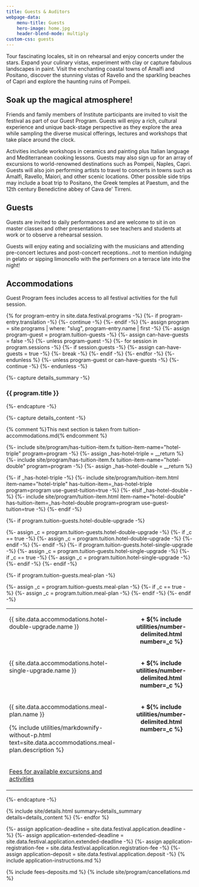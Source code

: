 ```yaml
---
title: Guests & Auditors
webpage-data:
    menu-title: Guests
    hero-image: home.jpg
    header-blend-mode: multiply
custom-css: guests
---
```

<section class="standard-block" markdown="1">

Tour fascinating locales, sit in on rehearsal and enjoy concerts under the stars. Expand your culinary vistas, experiment with clay or capture fabulous landscapes in paint. Visit the enchanting coastal towns of Amalfi and Positano, discover the stunning vistas of Ravello and the sparkling beaches of Capri and explore the haunting ruins of Pompeii.

## Soak up the magical atmosphere!

Friends and family members of Institute participants are invited to visit the festival as part of our Guest Program.  Guests will enjoy a rich, cultural experience and unique back-stage perspective as they explore the area while sampling the diverse musical offerings, lectures and workshops that take place around the clock.

Activities include workshops in ceramics and painting plus Italian language and Mediterranean cooking lessons. Guests may also sign up for an array of excursions to world-renowned destinations such as Pompeii, Naples, Capri. Guests will also join performing artists to travel to concerts in towns such as Amalfi, Ravello, Maiori, and other scenic locations. Other possible side trips may include a boat trip to Positano, the Greek temples at Paestum, and the 12th century Benedictine abbey of Cava de' Tirreni.

## Guests

Guests are invited to daily performances and are welcome to sit in on master classes and other presentations to see teachers and students at work or to observe a rehearsal session.

Guests will enjoy eating and socializing with the musicians and attending pre-concert lectures and post-concert receptions…not to mention indulging in gelato or sipping limoncello with the performers on a terrace late into the night!


## Accommodations

Guest Program fees includes access to all festival activities for the full session.

{% for program-entry in site.data.festival.programs -%}
    {%- if program-entry.translation -%}
        {%- continue -%}
    {%- endif -%}
    {%- assign program = site.programs | where: "slug", program-entry.name | first -%}
    {%- assign program-guest = program.tuition-guests -%}
    {%- assign can-have-guests = false -%}
    {%- unless program-guest -%}
        {%- for session in program.sessions -%}
            {%- if session.guests -%}
                {%- assign can-have-guests = true -%}
                {%- break -%}
            {%- endif -%}
        {%- endfor -%}
    {%- endunless %}
    {%- unless program-guest or can-have-guests -%}
        {%- continue -%}
    {%- endunless -%}

{%- capture details_summary -%}
<h3>{{ program.title }}</h3>
{%- endcapture -%}

{%- capture details_content -%}
<table>
<tbody>

{% comment %}This next section is taken from tuition-accommodations.md{% endcomment %}

{%- include site/program/has-tuition-item.fx tuition-item-name="hotel-triple" program=program -%}
{%- assign _has-hotel-triple = __return %}
{%- include site/program/has-tuition-item.fx tuition-item-name="hotel-double" program=program -%}
{%- assign _has-hotel-double = __return %}

{%- if _has-hotel-triple -%}
    {%- include site/program/tuition-item.html item-name="hotel-triple" has-tuition-item=_has-hotel-triple program=program use-guest-tuition=true -%}
{%- elsif _has-hotel-double -%}
    {%- include site/program/tuition-item.html item-name="hotel-double" has-tuition-item=_has-hotel-double program=program use-guest-tuition=true -%}
{%- endif -%}

{%- if program.tuition-guests.hotel-double-upgrade -%}
<tr class="upgrade">
    <td valign="top"><p class="name">{{ site.data.accommodations.hotel-double-upgrade.name }}</p></td>
    {%- assign _c = program.tuition-guests.hotel-double-upgrade -%}
    {%- if _c == true -%}
        {%- assign _c = program.tuition.hotel-double-upgrade -%}
    {%- endif -%}
    <td class="cost" align="center" valign="top"><p><strong>+ ${% include utilities/number-delimited.html number=_c %}</strong></p></td>
</tr>
{%- endif -%}
{%- if program.tuition-guests.hotel-single-upgrade -%}
<tr class="upgrade">
    <td valign="top"><p class="name">{{ site.data.accommodations.hotel-single-upgrade.name }}</p></td>
    {%- assign _c = program.tuition-guests.hotel-single-upgrade -%}
    {%- if _c == true -%}
        {%- assign _c = program.tuition.hotel-single-upgrade -%}
    {%- endif -%}
    <td class="cost" align="center" valign="top"><p><strong>+ ${% include utilities/number-delimited.html number=_c %}</strong></p></td>
</tr>
{%- endif -%}

{%- if program.tuition-guests.meal-plan -%}
<tr class="base">
    <td>
        <p class="name">{{ site.data.accommodations.meal-plan.name }}</p>
        <p class="description">{% include utilities/markdownify-without-p.html text=site.data.accommodations.meal-plan.description %}</p>
    </td>
    {%- assign _c = program.tuition-guests.meal-plan -%}
    {%- if _c == true -%}
        {%- assign _c = program.tuition.meal-plan -%}
    {%- endif -%}
    <td class="cost" align="center" valign="top"><p><strong>+ ${% include utilities/number-delimited.html number=_c %}</strong></p></td>
</tr>
{%- endif -%}

<tr class="base"><td><p><a href="{{ program.url | relative_url }}#excursions-and-activities">Fees for available excursions and activities</a></p>
</td></tr>
</tbody>
</table>
{%- endcapture -%}

{% include site/details.html summary=details_summary details=details_content %}
{%- endfor %}


{%- assign application-deadline = site.data.festival.application.deadline -%}
{%- assign application-extended-deadline = site.data.festival.application.extended-deadline -%}
{%- assign application-registration-fee = site.data.festival.application.registration-fee -%}
{%- assign application-deposit = site.data.festival.application.deposit -%}
{% include application-instructions.md %}

{% include fees-deposits.md %}
{% include site/program/cancellations.md %}

</section>